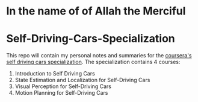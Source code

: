 #                                               **In the name of of Allah the Merciful**

# Self-Driving-Cars-Specialization
This repo will contain my personal notes and summaries for the [coursera's self driving cars specialization](https://www.coursera.org/specializations/self-driving-cars). The specialization contains 4 courses:
1. Introduction to Self Driving Cars
2. State Estimation and Localization for Self-Driving Cars
3. Visual Perception for Self-Driving Cars
4. Motion Planning for Self-Driving Cars
